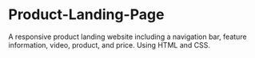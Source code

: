 # Product-Landing-Page
A responsive product landing website including a navigation bar, feature information, video, product, and price. Using HTML and CSS.
